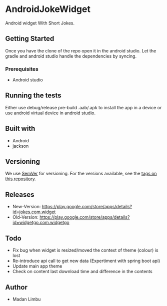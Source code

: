 # AndroidJokeWidget
Android widget With Short Jokes.

## Getting Started

Once you have the clone of the repo open it in the android studio. Let the gradle and android studio handle the dependencies by syncing.

### Prerequisites

- Android studio

## Running the tests

Either use debug/release pre-build .aab/.apk to install the app in a device or use android virtual device in android studio.

## Built with

- Android
- jackson

## Versioning

We use [SemVer](https://semver.org/) for versioning. For the versions available, see the [tags on this repository](https://github.com/madan95/dockerTemple/tags).

## Releases
- New-Version: https://play.google.com/store/apps/details?id=jokes.com.widget
- Old-Version: https://play.google.com/store/apps/details?id=widgetgo.com.widgetgo

## Todo
- Fix bug when widget is resized/moved the context of theme (colour) is lost
- Re-introduce api call to get new data (Expertiment with spring boot api)
- Update main app theme
- Check on content last download time and difference in the contents

## Author
- Madan Limbu
